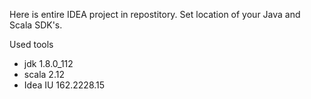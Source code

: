 Here is entire IDEA project in repostitory.
Set location of your Java and Scala SDK's.

Used tools
- jdk 1.8.0_112
- scala 2.12
- Idea IU 162.2228.15